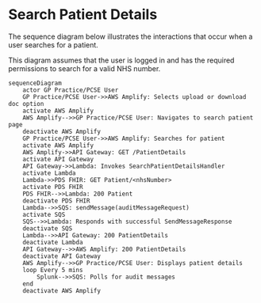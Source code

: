 # Search Patient Details

The sequence diagram below illustrates the interactions that occur when a user searches for a patient.

This diagram assumes that the user is logged in and has the required permissions to search for a valid NHS number.

```mermaid
sequenceDiagram
    actor GP Practice/PCSE User
    GP Practice/PCSE User->>AWS Amplify: Selects upload or download doc option
    activate AWS Amplify
    AWS Amplify-->>GP Practice/PCSE User: Navigates to search patient page
    deactivate AWS Amplify
    GP Practice/PCSE User->>AWS Amplify: Searches for patient
    activate AWS Amplify
    AWS Amplify->>API Gateway: GET /PatientDetails
    activate API Gateway
    API Gateway->>Lambda: Invokes SearchPatientDetailsHandler
    activate Lambda
    Lambda->>PDS FHIR: GET Patient/<nhsNumber>
    activate PDS FHIR
    PDS FHIR-->>Lambda: 200 Patient
    deactivate PDS FHIR
    Lambda-->>SQS: sendMessage(auditMessageRequest)
    activate SQS
    SQS-->>Lambda: Responds with successful SendMessageResponse
    deactivate SQS
    Lambda-->>API Gateway: 200 PatientDetails
    deactivate Lambda
    API Gateway-->>AWS Amplify: 200 PatientDetails
    deactivate API Gateway
    AWS Amplify-->>GP Practice/PCSE User: Displays patient details
    loop Every 5 mins
        Splunk-->>SQS: Polls for audit messages
    end
    deactivate AWS Amplify
```

